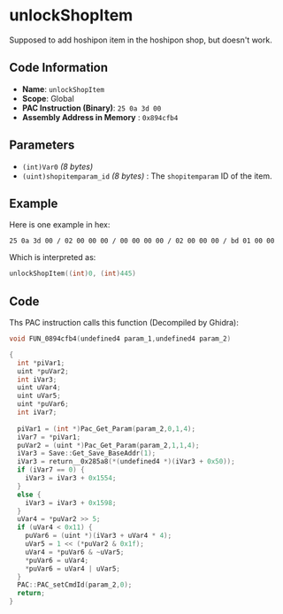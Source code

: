# unlockShopItem

Supposed to add hoshipon item in the hoshipon shop, but doesn't work.

## Code Information

- **Name**: `unlockShopItem`
- **Scope**: Global
- **PAC Instruction (Binary)**: `25 0a 3d 00`
- **Assembly Address in Memory** : `0x894cfb4`

## Parameters

- `(int)Var0` *(8 bytes)*
- `(uint)shopitemparam_id` *(8 bytes)* : The `shopitemparam` ID of the item.

## Example

Here is one example in hex:

```25 0a 3d 00 / 02 00 00 00 / 00 00 00 00 / 02 00 00 00 / bd 01 00 00```

Which is interpreted as:

```c
unlockShopItem((int)0, (int)445)
```

## Code

Ths PAC instruction calls this function (Decompiled by Ghidra):

```c
void FUN_0894cfb4(undefined4 param_1,undefined4 param_2)

{
  int *piVar1;
  uint *puVar2;
  int iVar3;
  uint uVar4;
  uint uVar5;
  uint *puVar6;
  int iVar7;
  
  piVar1 = (int *)Pac_Get_Param(param_2,0,1,4);
  iVar7 = *piVar1;
  puVar2 = (uint *)Pac_Get_Param(param_2,1,1,4);
  iVar3 = Save::Get_Save_BaseAddr(1);
  iVar3 = return__0x285a8(*(undefined4 *)(iVar3 + 0x50));
  if (iVar7 == 0) {
    iVar3 = iVar3 + 0x1554;
  }
  else {
    iVar3 = iVar3 + 0x1598;
  }
  uVar4 = *puVar2 >> 5;
  if (uVar4 < 0x11) {
    puVar6 = (uint *)(iVar3 + uVar4 * 4);
    uVar5 = 1 << (*puVar2 & 0x1f);
    uVar4 = *puVar6 & ~uVar5;
    *puVar6 = uVar4;
    *puVar6 = uVar4 | uVar5;
  }
  PAC::PAC_setCmdId(param_2,0);
  return;
}
```

